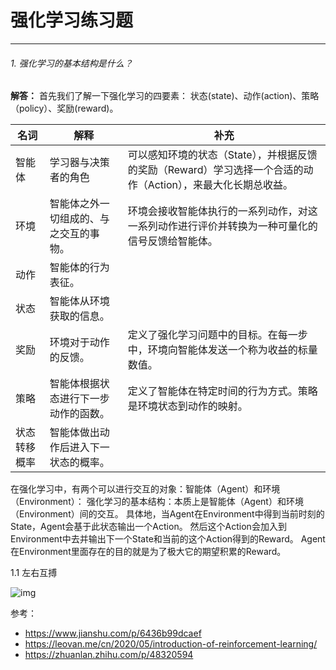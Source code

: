 # 强化学习练习题
---

###### 1. 强化学习的基本结构是什么？

**解答：**
首先我们了解一下强化学习的四要素： 状态(state)、动作(action)、策略（policy）、奖励(reward)。

| 名词	| 解释 |  补充 |
| ----	| ---- |----|
| 智能体 | 学习器与决策者的角色 |可以感知环境的状态（State），并根据反馈的奖励（Reward）学习选择一个合适的动作（Action），来最大化长期总收益。|
| 环境 | 智能体之外一切组成的、与之交互的事物。 | 环境会接收智能体执行的一系列动作，对这一系列动作进行评价并转换为一种可量化的信号反馈给智能体。 |
| 动作 | 智能体的行为表征。 ||
| 状态 | 智能体从环境获取的信息。 ||
| 奖励 | 环境对于动作的反馈。 |定义了强化学习问题中的目标。在每一步中，环境向智能体发送一个称为收益的标量数值。|
| 策略 | 智能体根据状态进行下一步动作的函数。 | 定义了智能体在特定时间的行为方式。策略是环境状态到动作的映射。 |
| 状态转移概率 | 智能体做出动作后进入下一状态的概率。 |

在强化学习中，有两个可以进行交互的对象：智能体（Agent）和环境（Environment）：
强化学习的基本结构：本质上是智能体（Agent）和环境（Environment）间的交互。
具体地，当Agent在Environment中得到当前时刻的State，Agent会基于此状态输出一个Action。
然后这个Action会加入到Environment中去并输出下一个State和当前的这个Action得到的Reward。
Agent在Environment里面存在的目的就是为了极大它的期望积累的Reward。


1.1 左右互搏

![img](https://leovan.me/images/cn/2020-05-09-introduction-of-reinforcement-learning/reinforcement-learning.png)

参考：

- https://www.jianshu.com/p/6436b99dcaef 
- https://leovan.me/cn/2020/05/introduction-of-reinforcement-learning/
- https://zhuanlan.zhihu.com/p/48320594
